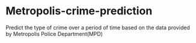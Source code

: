 # Metropolis-crime-prediction
Predict the type of crime over a period of time based on the data provided by Metropolis Police Department(MPD)
